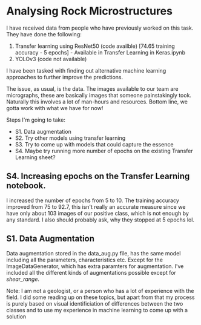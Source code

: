 # Analysing Rock Microstructures

I have received data from people who have previously worked on this task.
They have done the following:
  1. Transfer learning using ResNet50 (code availble) [74.65 training accuracy - 5 epochs]
              - Available in Transfer Learning in Keras.ipynb
  2. YOLOv3 (code not available)

I have been tasked with finding out alternative machine learning approaches to further improve the predictions.

The issue, as usual, is the data. The images available to our team are micrographs, these are basically images that someone painstakingly took. Naturally this involves a lot of man-hours and resources. Bottom line, we gotta work with what we have for now!

Steps I'm going to take:
- S1. Data augmentation
- S2. Try other models using transfer learning
- S3. Try to come up with models that could capture the essence
- S4. Maybe try running more number of epochs on the existing Transfer Learning sheet?
  
  
## S4. Increasing epochs on the Transfer Learning notebook.
I increased the number of epochs from 5 to 10. The training accuracy improved from 75 to 92.7, this isn't really an accurate measure since we have only about 103 images of our positive class, which is not enough by any standard. I also should probably ask, why they stopped at 5 epochs lol.
          
## S1. Data Augmentation
Data augmentation stored in the data_aug.py file, has the same model including all the parameters, characteristics etc. Except for the ImageDataGenerator, which has extra paramters for augmentation. I've included all the different kinds of augmentations possible except for _shear_range_.
  
  
 Note:
  I am not a geologist, or a person who has a lot of experience with the field. I did some reading up on these topics, but apart from that my process is purely based on visual identificiation of differences between the two classes and to use my experience in machine learning to come up with a solution

